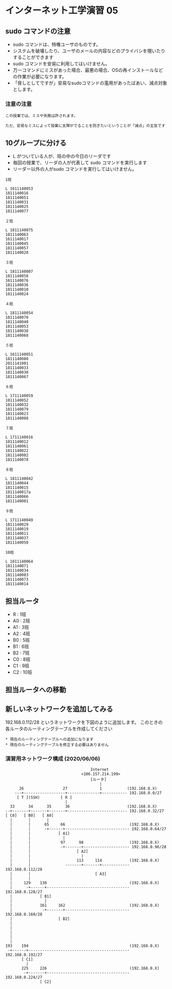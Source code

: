 # インターネット工学演習 05


## sudo コマンドの注意

* sudo コマンドは、特権ユーザのものです。
* システムを破壊したり、ユーザのメールの内容などのプライバシを覗いたりすることができます
* sudo コマンドを安易に利用してはいけません。
* 万一コマンドにミスがあった場合、最悪の場合、OSの再インストールなどの作業が必要になります。
* 「脅しとしてですが」安易なsudoコマンドの濫用があったばあい、減点対象とします。

### 注意の注意

	この授業では、ミスや失敗は許されます。
	
	ただ、安易なミスによって授業に支障がでることを防ぎたいということが「減点」の主旨です

## 10グループに分ける


* L がついている人が、班の中の今日のリーダです
* 毎回の授業で、リーダの人が代表して sudo コマンドを実行します
* リーダー以外の人がsudo コマンドを実行してはいけません。

```
1班

L 1611140053
1811140016
1811140051
1811140031
1811140025
1811140077

２班

L 1811140075
1811140063
1611140017
1811140045
1811140057
1811140020

３班

L 1811140007
1811140058
1611140076
1811140036
1811140010
1811140024

４班

L 1811140054
1811140070
1811140040
1811140053
1811140038
1811140068

５班

L 1611140051
1811140080
2011141001
1811140033
1811140030
1811140067

６班

L 1711140059
1811140052
1811140032
1811140079
1811140023
1811140008

７班

L 1711140016
1811140012
1811140061
1811140022
1811140002
1811140078

８班

L 1811140042
1811140044
1811140015
1811140017a
1811140066
1811140001

９班

L 1711140049
1811140029
1811140019
1811140011
1811140037
1811140050

10班

L 1811140064
1811140071
1811140034
1811140003
1811140073
1811140014
```

## 担当ルータ

* R  :   1班
* A0 :   2班
* A1 :   3班
* A2 :   4班
* B0 :   5班
* B1 :   6班
* B2 :   7班
* C0 :   8班
* C1 :   9班
* C2 :  10班


## 担当ルータへの移動

## 新しいネットワークを追加してみる

192.168.0.112/28 というネットワークを下図のように追加します。
このときの各ルータのルーティングテーブルを作成してください

	* 現在のルーティングテーブルへの追加になります
	* 現在のルーティングテーブルを修正する必要はありません


### 演習用ネットワーク構成 (2020/06/06)

```
                                     Internet
                                 <106.157.214.199>
                                     [ルータ]
                                         |
      26                 27              1           (192.168.0.X)
    ---+------------------+--------------+----------- 192.168.0.0/27
     [ T ](SSH)         [ R ]
                          |
  33      34      35      36                         (192.168.0.X)
--+-------+-------+-------+-------------------------- 192.168.0.32/27
[ C0]   [ B0]   [ A0] 
  |       |       |
  |       |      65     66                            (192.168.0.X)
  |       |      -+------+---------------------------- 192.168.0.64/27
  |       |            [ A1]  
  |       |              |               
  |       |             97      98                    (192.168.0.X)
  |       |             -+-------+-------------------- 192.168.0.96/28
  |       |                    [ A2] 
  |       |                      |
  |       |                    113     114            (192.168.0.X)
  |       |               -------+-------+------------ 192.168.0.112/28
  |       |                            [ A3] 
  |       |                     
  |     129    130                                    (192.168.0.X)
  |      -+------+------------------------------------ 192.168.0.128/27
  |            [ B1]  
  |              |
  |            161     162                            (192.168.0.X)
  |             -+-------+---------------------------- 192.168.0.160/28
  |                    [ B2]
  |            
  |            
  |            
  |            
  |                    
193    194                                            (192.168.0.X)
 -+------+-------------------------------------------- 192.168.0.192/27
       [ C1] 
         |
       225     226                                    (192.168.0.X)
        -+-------+------------------------------------ 192.168.0.224/27
               [ C2]

```